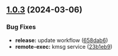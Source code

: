 ## [1.0.3](https://github.com/qts-cloud/terraform-proxmox-lxc-cluster/compare/v1.0.2...v1.0.3) (2024-03-06)


### Bug Fixes

* **release:** update workflow ([658dab6](https://github.com/qts-cloud/terraform-proxmox-lxc-cluster/commit/658dab6071acf2cc84ef0caa728f4056b7e007a3))
* **remote-exec:** kmsg service ([23b1eb9](https://github.com/qts-cloud/terraform-proxmox-lxc-cluster/commit/23b1eb97bff1603be9a11f5c47ce45289d0b8385))
